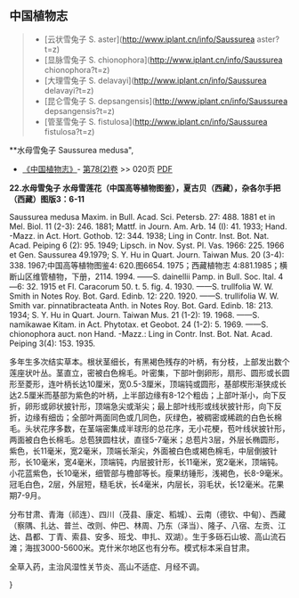 

## 中国植物志

> * [云状雪兔子  S.  aster](http://www.iplant.cn/info/Saussurea aster?t=z)
> * [显脉雪兔子  S.  chionophora](http://www.iplant.cn/info/Saussurea chionophora?t=z)
> * [大理雪兔子  S.  delavayi](http://www.iplant.cn/info/Saussurea delavayi?t=z)
> * [昆仑雪兔子  S.  depsangensis](http://www.iplant.cn/info/Saussurea depsangensis?t=z)
> * [管茎雪兔子  S.  fistulosa](http://www.iplant.cn/info/Saussurea fistulosa?t=z)

**水母雪兔子 Saussurea medusa",

* [《中国植物志》](http://www.iplant.cn/frps)- [第78(2)卷](http://www.iplant.cn/frps/vol/78(2)) >> 020页 [PDF](http://www.iplant.cn/frps/pdf/78(2)/020.PDF)

**22.水母雪兔子 水母雪莲花（中国高等植物图鉴），夏古贝（西藏），杂各尔手把（西藏）图版3：6-11**

Saussurea medusa Maxim. in Bull. Acad. Sci. Petersb. 27: 488. 1881 et in Mel. Biol. 11 (2-3): 246. 1881; Mattf. in Journ. Am. Arb. 14 (I): 41. 1933; Hand. -Mazz. in Act. Hort. Gothob. 12: 344. 1938; Ling in Contr. Inst. Bot. Nat. Acad. Peiping 6 (2): 95. 1949; Lipsch. in Nov. Syst. Pl. Vas. 1966: 225. 1966 et Gen. Saussurea 49.1979; S. Y. Hu in Quart. Journ. Taiwan Mus. 20 (3-4): 338. 1967;中国高等植物图鉴4: 620.图6654. 1975；西藏植物志 4:881.1985；横断山区维管植物，下册，2114. 1994. ——S. dainellii Pamp. in Bull. Soc. Ital. 4—6: 32. 1915 et Fl. Caracorum 50. t. 5. fig. 4. 1930. ——S. trullfolia W. W. Smith in Notes Roy. Bot. Gard. Edinb. 12: 220. 1920. ——S. trullifolia W. W. Smith var. pinnatibracteata Anth. in Notes Roy. Bot. Gard. Edinb. 18: 213. 1934; S. Y. Hu in Quart. Journ. Taiwan Mus. 21 (1-2): 19. 1968. ——S. namikawae Kitam. in Act. Phytotax. et Geobot. 24 (1-2): 5. 1969. ——S. chionophora auct. non Hand. -Mazz.: Ling in Contr. Inst. Bot. Nat. Acad. Peiping 3(4): 153. 1935.

多年生多次结实草本。根状茎细长，有黑褐色残存的叶柄，有分枝，上部发出数个莲座状叶丛。茎直立，密被白色棉毛。叶密集，下部叶倒卵形，扇形、圆形或长圆形至菱形，连叶柄长达10厘米，宽0.5-3厘米，顶端钝或圆形，基部楔形渐狭成长达2.5厘米而基部为紫色的叶柄，上半部边缘有8-12个粗齿；上部叶渐小，向下反折，卵形或卵状披针形，顶端急尖或渐尖；最上部叶线形或线状披针形，向下反折，边缘有细齿；全部叶两面同色或几同色，灰绿色，被稠密或稀疏的白色长棉毛。头状花序多数，在茎端密集成半球形的总花序，无小花梗，苞叶线状披针形，两面被白色长棉毛。总苞狭圆柱状，直径5-7毫米；总苞片3层，外层长椭圆形，紫色，长11毫米，宽2毫米，顶端长渐尖，外面被白色或褐色棉毛，中层倒披针形，长10毫米，宽4毫米，顶端钝，内层披针形，长11毫米，宽2毫米，顶端钝。小花蓝紫色，长10毫米，细管部与檐部等长。瘦果纺锤形，浅褐色，长8-9毫米。冠毛白色，2层，外层短，糙毛状，长4毫米，内层长，羽毛状，长12毫米。花果期7-9月。

分布甘肃、青海（祁连）、四川（茂县、康定、稻城）、云南（德钦、中甸）、西藏（察隅、扎达、普兰、改则、仲巴、林周、乃东（泽当）、隆子、八宿、左贡、江达、昌都、丁青、索县、安多、班戈、申扎、双湖）。生于多砾石山坡、高山流石滩；海拔3000-5600米。克什米尔地区也有分布。模式标本采自甘肃。

全草入药，主治风湿性关节炎、高山不适症、月经不调。

}